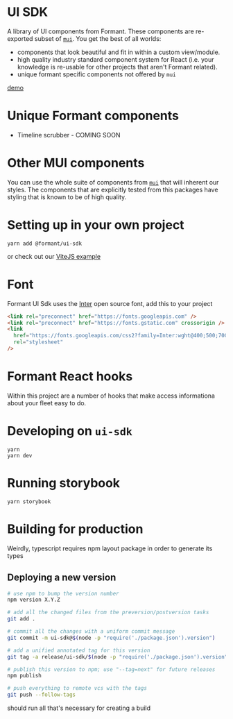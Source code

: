 # UI SDK

A library of UI components from Formant. These components are re-exported subset of [`mui`](https://mui.com). You get the best of all worlds:

- components that look beautiful and fit in within a custom view/module.
- high quality industry standard component system for React (i.e. your knowledge is re-usable for other projects that aren't Formant related).
- unique formant specific components not offered by `mui`

[demo](https://formantio.github.io/toolkit/examples/ui-sdk/dist/index.html)

# Unique Formant components

- Timeline scrubber - COMING SOON

# Other MUI components

You can use the whole suite of components from [`mui`](https://mui.com) that will inherent our styles. The components that are explicitly tested from this packages have styling that is known to be of high quality.

# Setting up in your own project

```
yarn add @formant/ui-sdk
```

or check out our [ViteJS example](https://github.com/FormantIO/toolkit/tree/master/examples/ui-sdk)

# Font

Formant UI Sdk uses the [Inter](https://fonts.google.com/specimen/Inter) open source font, add this to your project

```html
<link rel="preconnect" href="https://fonts.googleapis.com" />
<link rel="preconnect" href="https://fonts.gstatic.com" crossorigin />
<link
  href="https://fonts.googleapis.com/css2?family=Inter:wght@400;500;700&display=swap"
  rel="stylesheet"
/>
```

# Formant React hooks

Within this project are a number of hooks that make access informationa about your fleet easy to do.

# Developing on `ui-sdk`

```
yarn
yarn dev
```

# Running storybook

```
yarn storybook
```

# Building for production

Weirdly, typescript requires npm layout package in order to generate its types


## Deploying a new version

```bash
# use npm to bump the version number
npm version X.Y.Z 

# add all the changed files from the preversion/postversion tasks
git add .

# commit all the changes with a uniform commit message
git commit -m ui-sdk@$(node -p "require('./package.json').version")

# add a unified annotated tag for this version
git tag -a release/ui-sdk/$(node -p "require('./package.json').version") -m ui-sdk@$(node -p "require('./package.json').version")

# publish this version to npm; use "--tag=next" for future releases
npm publish

# push everything to remote vcs with the tags
git push --follow-tags
```


should run all that's necessary for creating a build
